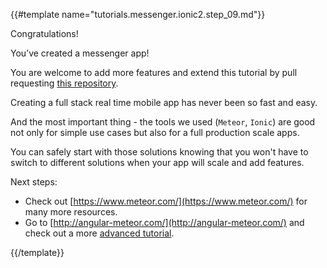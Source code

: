 {{#template name="tutorials.messenger.ionic2.step_09.md"}}

Congratulations!

You’ve created a messenger app!

You are welcome to add more features and extend this tutorial by pull requesting [this repository](github.com/DAB0mB/ionic2-meteor-messenger).

Creating a full stack real time mobile app has never been so fast and easy.

And the most important thing - the tools we used (`Meteor`, `Ionic`) are good not only for simple use cases but also for a full production scale apps.

You can safely start with those solutions knowing that you won't have to switch to different solutions when your app will scale and add features.

Next steps:

* Check out [https://www.meteor.com/](https://www.meteor.com/) for many more resources.
* Go to [http://angular-meteor.com/](http://angular-meteor.com/) and check out a more [advanced tutorial](http://www.angular-meteor.com/tutorials/socially/angular2/bootstrapping).

{{/template}}